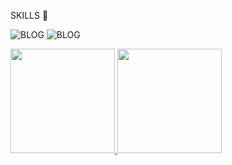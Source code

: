  SKILLS 🚀 
   
   ![BLOG](https://img.shields.io/badge/Java-ED8B00?style=for-the-badge&logo=openjdk&logoColor=white)
   ![BLOG](https://img.shields.io/badge/Oracle-F80000?style=for-the-badge&logo=Oracle&logoColor=white)

<div>
   <a href="https://github.com/leo-oliveira2">
     <img height= "167em" src="https://github-readme-stats.vercel.app/api?username=leo-oliveira2&show_icons=true&theme=github_dark"/>
     <img height= "167em" src="https://github-readme-stats.vercel.app/api/top-langs/?username=leo-oliveira2&layout=compact&theme=github_dark"/>
      </div>
   
  
